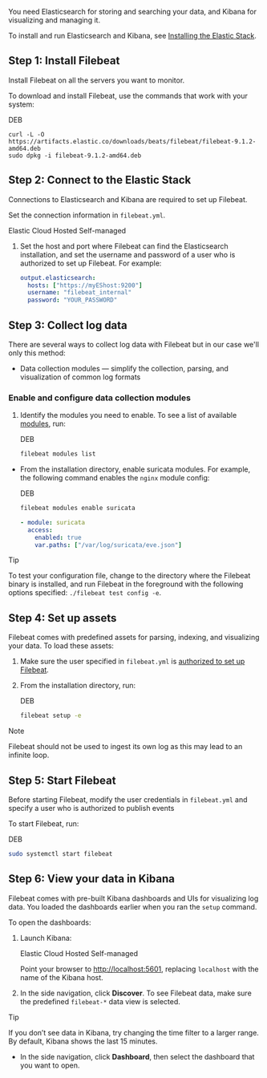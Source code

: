 You need Elasticsearch for storing and searching your data, and Kibana for visualizing and managing it.

To install and run Elasticsearch and Kibana, see [Installing the Elastic Stack](https://www.elastic.co/docs/deploy-manage/deploy/self-managed/installing-elasticsearch).

## Step 1: Install Filebeat

Install Filebeat on all the servers you want to monitor.

To download and install Filebeat, use the commands that work with your system:

 DEB

```shell
curl -L -O https://artifacts.elastic.co/downloads/beats/filebeat/filebeat-9.1.2-amd64.deb
sudo dpkg -i filebeat-9.1.2-amd64.deb
```

## Step 2: Connect to the Elastic Stack

Connections to Elasticsearch and Kibana are required to set up Filebeat.

Set the connection information in `filebeat.yml`.

 Elastic Cloud Hosted  Self-managed

1. Set the host and port where Filebeat can find the Elasticsearch installation, and set the username and password of a user who is authorized to set up Filebeat. For example:
    
    ```yaml
    output.elasticsearch:
      hosts: ["https://myEShost:9200"]
      username: "filebeat_internal"
      password: "YOUR_PASSWORD"
    ```


## Step 3: Collect log data

There are several ways to collect log data with Filebeat but in our case we'll only this method:

- Data collection modules — simplify the collection, parsing, and visualization of common log formats

### Enable and configure data collection modules

1. Identify the modules you need to enable. To see a list of available [modules](https://www.elastic.co/docs/reference/beats/filebeat/filebeat-modules), run:
    
     DEB
    
    ```sh
    filebeat modules list
    ```

- From the installation directory, enable suricata modules. For example, the following command enables the `nginx` module config:
    
     DEB
    
    ```sh
    filebeat modules enable suricata
    ```
   
    ```yaml
    - module: suricata
      access:
        enabled: true
        var.paths: ["/var/log/suricata/eve.json"]
    ```
    



>[!Tip]
>To test your configuration file, change to the directory where the Filebeat binary is installed, and run Filebeat in the foreground with the following options specified: `./filebeat test config -e`. 

## Step 4: Set up assets

Filebeat comes with predefined assets for parsing, indexing, and visualizing your data. To load these assets:

1. Make sure the user specified in `filebeat.yml` is [authorized to set up Filebeat](https://www.elastic.co/docs/reference/beats/filebeat/privileges-to-setup-beats).
    
2. From the installation directory, run:
    
     DEB
    
    ```sh
    filebeat setup -e
    ```
    


>[!Note]
>Filebeat should not be used to ingest its own log as this may lead to an infinite loop.

## Step 5: Start Filebeat

Before starting Filebeat, modify the user credentials in `filebeat.yml` and specify a user who is authorized to publish events

To start Filebeat, run:

 DEB

```sh
sudo systemctl start filebeat
```

## Step 6: View your data in Kibana

Filebeat comes with pre-built Kibana dashboards and UIs for visualizing log data. You loaded the dashboards earlier when you ran the `setup` command.

To open the dashboards:

1. Launch Kibana:
    
     Elastic Cloud Hosted  Self-managed
    
    Point your browser to [http://localhost:5601](http://localhost:5601), replacing `localhost` with the name of the Kibana host.
    
2. In the side navigation, click **Discover**. To see Filebeat data, make sure the predefined `filebeat-*` data view is selected.
    

 >[!Tip]
 >If you don’t see data in Kibana, try changing the time filter to a larger range. By default, Kibana shows the last 15 minutes.
> - In the side navigation, click **Dashboard**, then select the dashboard that you want to open.
 

